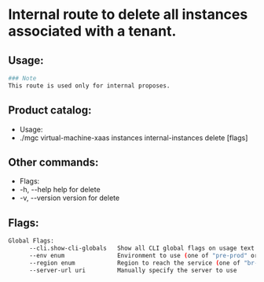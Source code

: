 # Internal route to delete all instances associated with a tenant.

## Usage:
```bash
### Note
This route is used only for internal proposes.
```

## Product catalog:
- Usage:
- ./mgc virtual-machine-xaas instances internal-instances delete [flags]

## Other commands:
- Flags:
- -h, --help      help for delete
- -v, --version   version for delete

## Flags:
```bash
Global Flags:
      --cli.show-cli-globals   Show all CLI global flags on usage text
      --env enum               Environment to use (one of "pre-prod" or "prod") (default "prod")
      --region enum            Region to reach the service (one of "br-mgl1", "br-ne1" or "br-se1") (default "br-se1")
      --server-url uri         Manually specify the server to use
```

